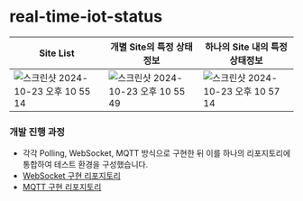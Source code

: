# real-time-iot-status

| Site List                                                                                                                                   | 개별 Site의 특정 상태정보                                                                                                                        | 하나의 Site 내의 특정 상태정보                                                                                                                   |
| ------------------------------------------------------------------------------------------------------------------------------------------- | ------------------------------------------------------------------------------------------------------------------------------------------- | ------------------------------------------------------------------------------------------------------------------------------------------- |
| <img alt="스크린샷 2024-10-23 오후 10 55 14" src="https://github.com/user-attachments/assets/84c5b637-af32-4afc-800b-7a8bc4b56281"> | <img alt="스크린샷 2024-10-23 오후 10 55 49" src="https://github.com/user-attachments/assets/afe91a4b-2642-4ab5-9b53-54c7285450ec"> | <img alt="스크린샷 2024-10-23 오후 10 57 14" src="https://github.com/user-attachments/assets/2d221d96-f77f-4c0f-863d-3c584b8643af"> |

### 개발 진행 과정
- 각각 Polling, WebSocket, MQTT 방식으로 구현한 뒤 이를 하나의 리포지토리에 통합하여 테스트 환경을 구성했습니다.
- [WebSocket 구현 리포지토리](https://github.com/salmonco/websocket-farm)
- [MQTT 구현 리포지토리](https://github.com/salmonco/mqtt-farm)
